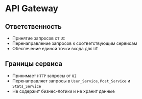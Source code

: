 # API Gateway

## Ответственность
- Принятие запросов от `UI`
- Перенаправление запросов к соответствующим сервисам
- Обеспечение единой точки входа для `UI`

## Границы сервиса
- Принимает `HTTP` запросы от `UI`
- Перенаправляет запросы в `User_Service`, `Post_Service` и `Stats_Service`
- Не содержит бизнес-логики и не хранит данные